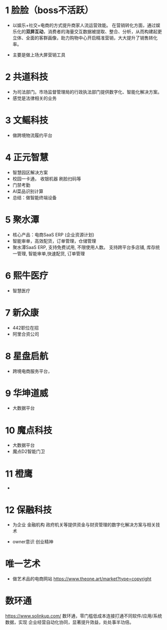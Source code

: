 # 1 脸脸（boss不活跃）
- 以娱乐+社交+电商的方式提升商家人流运营效能。
在营销转化方面，通过娱乐化的**双屏互动**，消费者的海量交互数据被提取、整合、分析，从而构建起更立体、全面的客群画像，助力购物中心开启精准营销，大大提升了销售转化率。

- 主要是做上场大屏营销工具


# 2 共道科技
- 为司法部门。市场监督管理局的行政执法部门提供数字化、智能化解决方案。
- 感觉是法律相关的业务


# 3 文鳐科技

- 做跨境物流履约平台


# 4 正元智慧
- 智慧园区解决方案
- 校园一卡通， 收银机器 刷脸扫码等
- 门禁考勤
- AI菜品识别计算
- 总结：做智能终端设备


# 5 聚水潭
- 核心产品：电商SaaS ERP (企业资源计划)
- 智能审单，高效配货，订单管理，仓储管理
- 聚水潭SaaS ERP, 支持免费试用, 不限使用人数。
  支持跨平台多店铺, 库存统一管理,
  智能审单,快速配货, 订单管理


# 6 熙牛医疗
- 智慧医疗

# 7 新众康
- 442职位在招
- 阿里合资公司

# 8 星盘启航
- 跨境电商服务平台，

# 9 华坤道威
- 大数据平台

# 10 魔点科技
- 大数据平台
- 魔点D2智能门卫

# 11 橙鹰
- 


# 12 保融科技
- 为企业 金融机构 政府机关等提供资金与财资管理的数字化解决方案与相关技术

- owner意识 创业精神


# 唯一艺术
- 做艺术品的电商网站
https://www.theone.art/market?type=copyright



# 数环通
https://www.solinkup.com/
数环通，零门槛低成本连接打通不同软件/应用/系统数据，实现
企业经营自动化协同，显著提升效益，处处事半功倍。